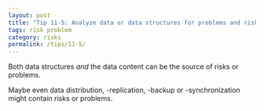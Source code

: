 ```yaml
---
layout: post
title: "Tip 11-5: Analyze data or data structures for problems and risks!"
tags: risk problem
category: risks
permalink: /tips/11-5/
---
```


Both data structures _and_ the data content can be the source of risks or problems.

Maybe even data distribution, -replication, -backup or -synchronization might
contain risks or problems.
